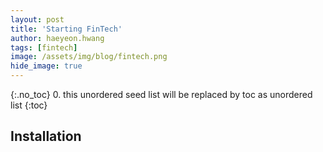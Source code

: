 ```yaml
---
layout: post
title: 'Starting FinTech' 
author: haeyeon.hwang
tags: [fintech]
image: /assets/img/blog/fintech.png
hide_image: true
---
```


{:.no_toc}
0. this unordered seed list will be replaced by toc as unordered list
{:toc}

## Installation